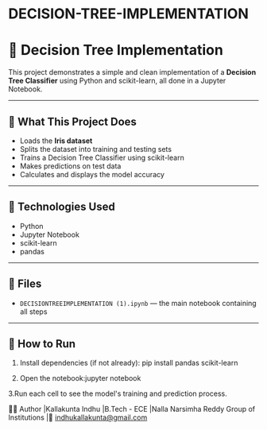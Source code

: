 # DECISION-TREE-IMPLEMENTATION

# 🌳 Decision Tree Implementation

This project demonstrates a simple and clean implementation of a **Decision Tree Classifier** using Python and scikit-learn, all done in a Jupyter Notebook.

---

## 📘 What This Project Does

- Loads the **Iris dataset**
- Splits the dataset into training and testing sets
- Trains a Decision Tree Classifier using scikit-learn
- Makes predictions on test data
- Calculates and displays the model accuracy

---

## 🧰 Technologies Used

- Python
- Jupyter Notebook
- scikit-learn
- pandas

---

## 📁 Files

- `DECISIONTREEIMPLEMENTATION (1).ipynb` — the main notebook containing all steps

---

## 🚀 How to Run

1. Install dependencies (if not already): pip install pandas scikit-learn

2. Open the notebook:jupyter notebook

3.Run each cell to see the model's training and prediction process.

👩‍💻 Author
|Kallakunta Indhu
|B.Tech - ECE
|Nalla Narsimha Reddy Group of Institutions
|📧 indhukallakunta@gmail.com

